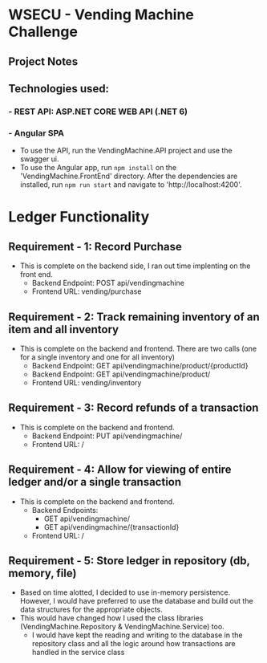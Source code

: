 # WSECU - Vending Machine Challenge
## Project Notes

## Technologies used:
### - REST API: ASP.NET CORE WEB API (.NET 6)
### - Angular SPA

- To use the API, run the VendingMachine.API project and use the swagger ui.
- To use the Angular app, run `npm install` on the 'VendingMachine.FrontEnd' directory.
After the dependencies are installed, run `npm run start` and navigate to 'http://localhost:4200'.

# Ledger Functionality

## Requirement - 1: Record Purchase
- This is complete on the backend side, I ran out time implenting on the front end.
  - Backend Endpoint: POST api/vendingmachine
  - Frontend URL: vending/purchase
## Requirement - 2: Track remaining inventory of an item and all inventory
- This is complete on the backend and frontend. There are two calls (one for a single inventory and one for all inventory)
  - Backend Endpoint: GET api/vendingmachine/product/{productId}
  - Backend Endpoint: GET api/vendingmachine/product/
  - Frontend URL: vending/inventory
## Requirement - 3: Record refunds of a transaction
- This is complete on the backend and frontend.
  - Backend Endpoint: PUT api/vendingmachine/
  - Frontend URL: /
## Requirement - 4: Allow for viewing of entire ledger and/or a single transaction
- This is complete on the backend and frontend.
  - Backend Endpoints:
    - GET api/vendingmachine/
    - GET api/vendingmachine/{transactionId}
  - Frontend URL: /
## Requirement - 5: Store ledger in repository (db, memory, file)
- Based on time alotted, I decided to use in-memory persistence. However, I would have preferred to use the database and build out the data structures for the appropriate objects.
- This would have changed how I used the class libraries (VendingMachine.Repository & VendingMachine.Service) too.
  - I would have kept the reading and writing to the database in the repository class and all the logic around how transactions are handled in the service class
